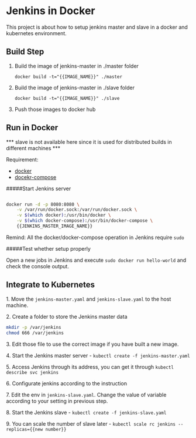 Jenkins in Docker
===

This project is about how to setup jenkins master and slave in a docker and kubernetes environment.

Build Step
---

 1. Build the image of jenkins-master in ./master folder

 	`docker build -t="{{IMAGE_NAME}}" ./master`

 2. Build the image of jenkins-master in ./slave folder
 
 	`docker build -t="{{IMAGE_NAME}}" ./slave`
 	
 3. Push those images to docker hub
 
 
Run in Docker
---
 \*\*\* slave is not available here since it is used for distributed builds in different machines \*\*\*
 
Requirement:

- [docker](https://docs.docker.com/engine/installation/)
- [docekr-compose](https://docs.docker.com/compose/install/)


#####Start Jenkins server

```bash

docker run -d -p 8080:8080 \
 	-v /var/run/docker.sock:/var/run/docker.sock \
	-v $(which docker):/usr/bin/docker \
 	-v $(which docker-compose):/usr/bin/docker-compose \
	{{JENKINS_MASTER_IMAGE_NAME}}
```

Remind: All the docker/docker-compose operation in Jenkins require `sudo`

#####Test whether setup properly

Open a new jobs in Jenkins and execute `sudo docker run hello-world` and check the console output.


Integrate to Kubernetes
---

1\. Move the `jenkins-master.yaml` and `jenkins-slave.yaml` to the host machine.

2\. Create a folder to store the Jenkins master data

```bash
mkdir -p /var/jenkins
chmod 666 /var/jenkins
```

3\. Edit those file to use the correct image if you have built a new image.

4\. Start the Jenkins master server - `kubectl create -f jenkins-master.yaml`

5\. Access Jenkins through its address, you can get it through `kubectl describe svc jenkins`

6\. Configurate jenkins according to the instruction

7\. Edit the env in `jenkins-slave.yaml`. Change the value of variable according to your setting in previous step.

8\. Start the Jenkins slave - `kubectl create -f jenkins-slave.yaml`

9\. You can scale the number of slave later - `kubectl scale rc jenkins --replicas={{new number}}`
